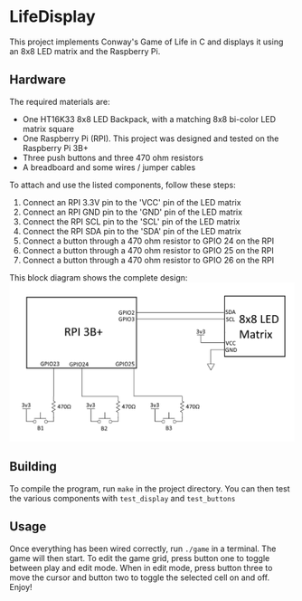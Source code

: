 # LifeDisplay
This project implements Conway's Game of Life in C and displays it using an 8x8 LED matrix and the Raspberry Pi.  

## Hardware
The required materials are:  

 - One HT16K33 8x8 LED Backpack, with a matching 8x8 bi-color LED matrix square
 - One Raspberry Pi (RPI). This project was designed and tested on the Raspberry Pi 3B+
 - Three push buttons and three 470 ohm resistors
 - A breadboard and some wires / jumper cables

To attach and use the listed components, follow these steps:  
1. Connect an RPI 3.3V pin to the 'VCC' pin of the LED matrix
2. Connect an RPI GND pin to the 'GND' pin of the LED matrix
3. Connect the RPI SCL pin to the 'SCL' pin of the LED matrix
4. Connect the RPI SDA pin to the 'SDA' pin of the LED matrix
5. Connect a button through a 470 ohm resistor to GPIO 24 on the RPI
6. Connect a button through a 470 ohm resistor to GPIO 25 on the RPI
7. Connect a button through a 470 ohm resistor to GPIO 26 on the RPI

This block diagram shows the complete design:  
![A basic circuit diagram of the console](img/Circuit.png)

## Building  
To compile the program, run ```make``` in the project directory. You can then test the various components with ```test_display``` and ```test_buttons```

## Usage  
Once everything has been wired correctly, run ```./game``` in a terminal. The game will then start.
To edit the game grid, press button one to toggle between play and edit mode. When in edit mode, press button three to move the cursor and button two to toggle the selected cell on and off.
Enjoy!













